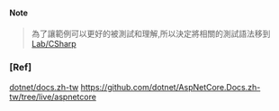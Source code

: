 #### Note
> 為了讓範例可以更好的被測試和理解,所以決定將相關的測試語法移到 [Lab/CSharp](https://github.com/thonyl19/Lab/tree/netCoreMvc_22/netCoreMvc_22)

### [Ref]
[dotnet/docs.zh-tw](https://github.com/dotnet/docs.zh-tw/tree/live/docs)
https://github.com/dotnet/AspNetCore.Docs.zh-tw/tree/live/aspnetcore